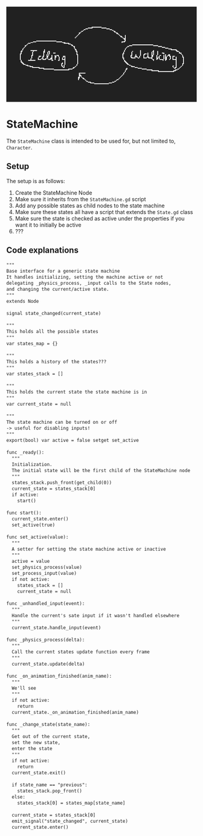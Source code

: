 ![bean](illu1.png)

# StateMachine

The `StateMachine` class is intended to be used for, but not limited to, `Character`.

## Setup
The setup is as follows:
  1. Create the StateMachine Node
  2. Make sure it inherits from the `StateMachine.gd` script
  3. Add any possible states as child nodes to the state machine
  4. Make sure these states all have a script that extends the `State.gd` class
  5. Make sure the state is checked as active under the properties if you want it to initially be active
  6. ???

## Code explanations

```gdscript
"""
Base interface for a generic state machine
It handles initializing, setting the machine active or not
delegating _physics_process, _input calls to the State nodes,
and changing the current/active state.
"""
extends Node

signal state_changed(current_state)

"""
This holds all the possible states  
"""
var states_map = {}

"""
This holds a history of the states???
"""
var states_stack = []

"""
This holds the current state the state machine is in
"""
var current_state = null

"""
The state machine can be turned on or off
-> useful for disabling inputs!
"""
export(bool) var active = false setget set_active

func _ready():
  """
  Initialization.
  The initial state will be the first child of the StateMachine node
  """
  states_stack.push_front(get_child(0))
  current_state = states_stack[0]
  if active:
    start()

func start():
  current_state.enter()
  set_active(true)

func set_active(value):
  """
  A setter for setting the state machine active or inactive
  """
  active = value
  set_physics_process(value)
  set_process_input(value)
  if not active:
    states_stack = []
    current_state = null

func _unhandled_input(event):
  """
  Handle the current's sate input if it wasn't handled elsewhere
  """
  current_state.handle_input(event)

func _physics_process(delta):
  """
  Call the current states update function every frame
  """
  current_state.update(delta)

func _on_animation_finished(anim_name):
  """
  We'll see
  """
  if not active:
    return
  current_state._on_animation_finished(anim_name)

func _change_state(state_name):
  """
  Get out of the current state,
  set the new state,
  enter the state
  """
  if not active:
    return
  current_state.exit()

  if state_name == "previous":
    states_stack.pop_front()
  else:
    states_stack[0] = states_map[state_name]

  current_state = states_stack[0]
  emit_signal("state_changed", current_state)
  current_state.enter()
```
